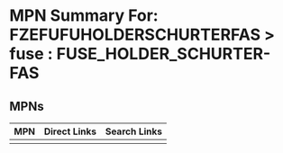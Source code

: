 



# MPN Summary For: FZEFUFUHOLDERSCHURTERFAS > fuse : FUSE_HOLDER_SCHURTER-FAS

## MPNs
  

|MPN|Direct Links|Search Links|
| :--- | :--- | :--- |
||||
